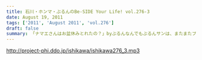 ```yaml
---
title: 石川・ホンマ・ぶるんのBe-SIDE Your Life! vol.276-3
date: August 19, 2011
tags: ['2011', 'August 2011', 'vol.276']
draft: false
summary: 「ナマエさんはお盆休みとれたの？」byぶるんなんでもぶるんサンは、またまたプロ野球観戦に行っていたりするとか。ウラヤマシイ。NAMAE
---
```


http://project-phi.ddo.jp/ishikawa/ishikawa276_3.mp3
